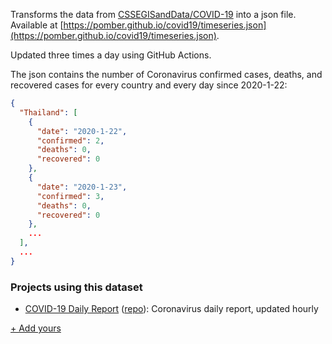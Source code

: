 Transforms the data from [CSSEGISandData/COVID-19](https://github.com/CSSEGISandData/COVID-19) into a json file. Available at [https://pomber.github.io/covid19/timeseries.json](https://pomber.github.io/covid19/timeseries.json).

Updated three times a day using GitHub Actions.

The json contains the number of Coronavirus confirmed cases, deaths, and recovered cases for every country and every day since 2020-1-22:

```json
{
  "Thailand": [
    {
      "date": "2020-1-22",
      "confirmed": 2,
      "deaths": 0,
      "recovered": 0
    },
    {
      "date": "2020-1-23",
      "confirmed": 3,
      "deaths": 0,
      "recovered": 0
    },
    ...
  ],
  ...
}
```

### Projects using this dataset
- [COVID-19 Daily Report](https://icebob.info/covid19/) ([repo](https://github.com/icebob/covid19)): Coronavirus daily report, updated hourly

[+ Add yours](https://github.com/pomber/covid19/edit/master/readme.md)
